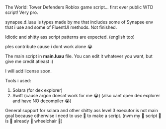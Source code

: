 The World: Tower Defenders Roblox game script... first ever public WTD script! Very pro.

synapse.d.luau is types made by me that includes some of Synapse env that i use and some of FluentUI methods. Not finished.

Idiotic and shitty ass script patterns are expected. (english too)

ples contribute cause i dont work alone :sob:

The main script in **main.luau** file. You can edit it whatever you want, but give me credit atleast :(

I will add license soon.

Tools i used:
1. Solara (for dex explorer)
2. Swift (cause argon doesnt work for me :sob:) (also cant open dex explorer and have NO decompiler :sob:)

General support for solara and other shitty ass level 3 executor is not main goal because otherwise i need to use 🦽 to make a script. (nvm my 🦽 script 🦽 is 🦽 already 🦽 wheelchair 🦽)
